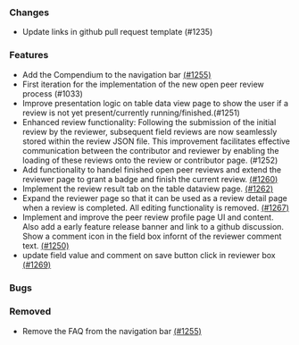 <!--
SPDX-FileCopyrightText: 2025 Jonas Huber <https://github.com/jh-RLI> © Reiner Lemoine Institut

SPDX-License-Identifier: CC0-1.0
-->

### Changes

- Update links in github pull request template (#1235)

### Features

- Add the Compendium to the navigation bar [(#1255)](https://github.com/OpenEnergyPlatform/oeplatform/pull/1255)
- First iteration for the implementation of the new open peer review process (#1033)
- Improve presentation logic on table data view page to show the user if a review is not yet present/currently running/finished.(#1251)
- Enhanced review functionality: Following the submission of the initial review by the reviewer, subsequent field reviews are now seamlessly stored within the review JSON file. This improvement facilitates effective communication between the contributor and reviewer by enabling the loading of these reviews onto the review or contributor page. (#1252)
- Add functionality to handel finished open peer reviews and extend the reviewer page to grant a badge and finish the current review. [(#1260)](https://github.com/OpenEnergyPlatform/oeplatform/pull/1260)
- Implement the review result tab on the table dataview page. [(#1262)](https://github.com/OpenEnergyPlatform/oeplatform/pull/1262)
- Expand the reviewer page so that it can be used as a review detail page when a review is completed. All editing functionality is removed. [(#1267)](https://github.com/OpenEnergyPlatform/oeplatform/pull/1267)
- Implement and improve the peer review profile page UI and content. Also add a early feature release banner and link to a github discussion. Show a comment icon in the field box infornt of the reviewer comment text. [(#1250)](https://github.com/OpenEnergyPlatform/oeplatform/pull/1250)
- update field value and comment on save button click in reviewer box [(#1269)](https://github.com/OpenEnergyPlatform/oeplatform/pull/1269)

### Bugs

### Removed

- Remove the FAQ from the navigation bar [(#1255)](https://github.com/OpenEnergyPlatform/oeplatform/pull/1255)
